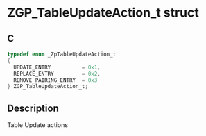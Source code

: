 # ZGP_TableUpdateAction_t struct

## C

```c
typedef enum _ZpTableUpdateAction_t
{
  UPDATE_ENTRY          = 0x1,
  REPLACE_ENTRY         = 0x2,
  REMOVE_PAIRING_ENTRY  = 0x3
} ZGP_TableUpdateAction_t;

```
## Description

 Table Update actions 
